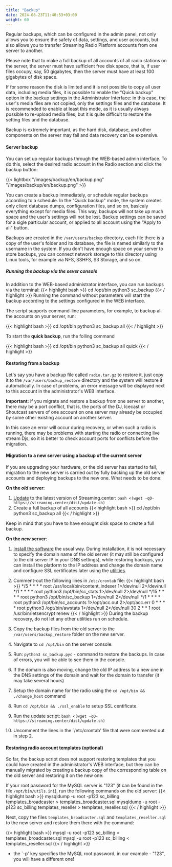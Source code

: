 ```yaml
---
title: "Backup"
date: 2024-08-23T11:40:53+03:00
weight: 60
---
```


Regular backups, which can be configured in the admin panel, not only allows you to ensure the safety of data, settings, and user accounts, but also allows you to transfer Streaming Radio Platform accounts from one server to another.

Please note that to make a full backup of all accounts of all radio stations on the server, the server must have sufficient free disk space, that is, if user files occupy, say, 50 gigabytes, then the server must have at least 100 gigabytes of disk space.

If for some reason the disk is limited and it is not possible to copy all user data, including media files, it is possible to enable the "Quick backup" option in the backup settings in the Administrator Interface: in this case, the user's media files are not copied, only the settings files and the database. It is recommended to enable at least this mode, as it is usually always possible to re-upload media files, but it is quite difficult to restore the setting files and the database.

Backup is extremely important, as the hard disk, database, and other components on the server may fail and data recovery can be expensive.

#### Server backup
You can set up regular backups through the WEB-based admin interface. To do this, select the desired radio account in the Radio section and click the backup button:

{{< lightbox "/images/backup/en/backup.png" "/images/backup/en/backup.png" >}}

You can create a backup immediately, or schedule regular backups according to a schedule. In the "Quick backup" mode, the system creates only client database dumps, configuration files, and so on, basicaly everything except for media files. This way, backups will not take up much space and the user's settings will not be lost.
Backup settings can be saved for a sigle particular account, or applied to all account using the "Apply to all" button.

Backups are created in the `/var/users/backup` directory, each file there is a copy of the user's folder and its database, the file is named similarly to the username in the system.
If you don't have enough space on your server to store backups, you can connect network storage to this directory using Linux tools, for example via NFS, SSHFS, S3 Storage, and so on.

##### Running the backup via the sever console
In addition to the WEB-based administrator interface, you can run backups via the terminal:
{{< highlight bash  >}}
cd /opt/bin
python3 sc_backup
{{< / highlight >}}
Running the command without parameters will start the backup according to the settings configured in the WEB interface.

The script supports command-line parameters, for example, to backup all the accounts on your server, run:

{{< highlight bash  >}}
cd /opt/bin
python3 sc_backup all
{{< / highlight >}}

To start the **quick backup**, run the folling command

{{< highlight bash  >}}
cd /opt/bin
python3 sc_backup all quick
{{< / highlight >}}

#### Restoring from a backup
Let's say you have a backup file called `radio.tar.gz` to restore it, just copy it to the `/var/users/backup_restore` directory and the system will restore it automatically. In case of problems, an error message will be displayed next to this account in the administrator's WEB interface.

**Important:** if you migrate and restore a backup from one server to another, there may be a port conflict, that is, the ports of the DJ, Icecast or Shoutcast servers of one account on one server may already be occupied by some other existing account on another server.

In this case an error will occur during recovery, or when such a radio is running, there may be problems with starting the radio or connecting live stream Djs, so it is better to check account ports for conflicts before the migration. 


#### Migration to a new server using a backup of the current server
If you are upgrading your hardware, or the old server has started to fail, migration to the new server is carried out by fully backing up the old server accounts and deploying backups to the new one. What needs to be done:

**On the *old* server**:

1. [Update](/docs/system/upgrade) to the latest version of Streaming.center: `bash <(wget -qO- https://streaming.center/dist/update.sh)`
2. Create a full backup of all accounts
{{< highlight bash  >}}
cd /opt/bin
python3 sc_backup all
{{< / highlight >}}

Keep in mind that you have to have enought disk space to create a full backup.

**On the *new* server**:

1. [Install the software](/docs/system/installation) the usual way. 
During installation, it is not necessary to specify the domain name of the old server (it may still be configured to the old server IP in your DNS settings), while restoring backups, you can install the platform to the IP address and change the domain name and configure SSL certificates later using the [utilities](/docs/system/utils).
2. Comment-out the following lines in `/etc/crontab` file:
{{< highlight bash  >}}
*/5 * * * * root /usr/local/bin/content_indexer 1>/dev/null 2>/dev/null
*/1 * * * * root python3 /opt/bin/sc_stats 1>/dev/null 2>/dev/null
*/15 * * * * root python3 /opt/bin/sc_backup 1>/dev/null 2>/dev/null
*/1  * * * * root python3 /opt/bin/sc_accounts 1>/opt/acc.out 2>/opt/acc.err
0    * * * * root python3 /opt/bin/awstats 1>/dev/null 2>/dev/null
30 2 * * 1 root /usr/bin/letsencrypt renew
{{< / highlight >}}
During the backup recovery, do not let any other utilities run on schedule.

3. Copy the backup files from the old server to the `/var/users/backup_restore` folder on the new server.
4. Navigate to `cd /opt/bin` on the server console.
5. Run: `python3 sc_backup.pyc` - command to restore the backups. In case of errors, you will be able to see them in the console.
6. If the domain is also moving, change the old IP address to a new one in the DNS settings of the domain and wait for the domain to transfer (it may take several hours)
7. Setup the domain name for the radio using the `cd /opt/bin && ./change_host` command 
8. Run `cd /opt/bin && ./ssl_enable` to setup SSL centificate.
9. Run the update script: `bash <(wget -qO- https://streaming.center/dist/update.sh)`
10. Uncomment the lines in the `/etc/crontab' file that were commented out in step 2.

#### Restoring radio account templates (optional)
So far, the backup script does not support restoring templates that you could have created in the administrator's WEB interface, but they can be manually migrated by creating a backup copy of the corresponding table on the old server and restoring it on the new one:

If your root password for the MySQL server is "123" (it can be found in the file `/opt/bin/utils.ini`), run the following commands on the old server:
{{< highlight bash  >}}
mysqldump -u root -p123 sc_billing templates_broadcaster > templates_broadcaster.sql
mysqldump -u root -p123 sc_billing templates_reseller > templates_reseller.sql
{{< / highlight >}}

Next, copy the files `templates_broadcaster.sql` and `templates_reseller.sql` to the new server and restore them there with the command:

{{< highlight bash  >}}
mysql -u root -p123 sc_billing < templates_broadcaster.sql
mysql -u root -p123 sc_billing < templates_reseller.sql
{{< / highlight >}}

* the `-p' key specifies the MySQL root password, in our example - "123", you will have a different one!